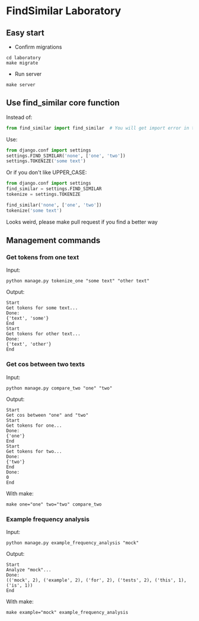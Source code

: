 # FindSimilar Laboratory

## Easy start

- Confirm migrations
```
cd laboratory
make migrate
```
- Run server
```
make server
```

## Use find_similar core function

Instead of:
```python
from find_similar import find_similar  # You will get import error in this case
```

Use:
```python
from django.conf import settings
settings.FIND_SIMILAR('none', ['one', 'two'])
settings.TOKENIZE('some text')
```

Or if you don't like UPPER_CASE:
```python
from django.conf import settings
find_similar = settings.FIND_SIMILAR
tokenize = settings.TOKENIZE

find_similar('none', ['one', 'two'])
tokenize('some text')
```

Looks weird, please make pull request if you find a better way

## Management commands

### Get tokens from one text

Input:
```commandline
python manage.py tokenize_one "some text" "other text"
```

Output:
```commandline
Start
Get tokens for some text...
Done:
{'text', 'some'}
End
Start
Get tokens for other text...
Done:
{'text', 'other'}
End
```

### Get cos between two texts

Input:
```commandline
python manage.py compare_two "one" "two"
```

Output:
```commandline
Start
Get cos between "one" and "two"
Start
Get tokens for one...
Done:
{'one'}
End
Start
Get tokens for two...
Done:
{'two'}
End
Done:
0
End
```

With make:
```commandline
make one="one" two="two" compare_two
```

### Example frequency analysis

Input:
```commandline
python manage.py example_frequency_analysis "mock"
```

Output:
```commandline
Start
Analyze "mock"...
Done:
(('mock', 2), ('example', 2), ('for', 2), ('tests', 2), ('this', 1), ('is', 1))
End
```

With make:
```commandline
make example="mock" example_frequency_analysis
```